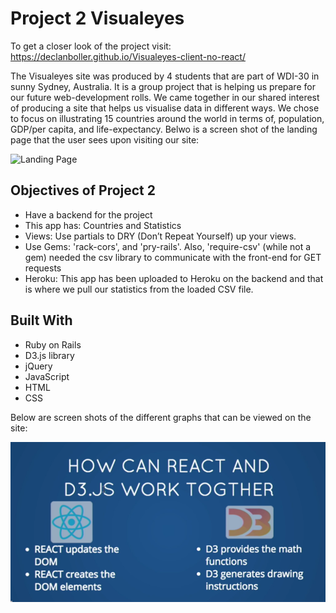 # Project 2 Visualeyes

To get a closer look of the project visit: https://declanboller.github.io/Visualeyes-client-no-react/

The Visualeyes site was produced by 4 students that are part of WDI-30 in sunny
Sydney, Australia. It is a group project that is helping us prepare for our
future web-development rolls. We came together in our shared interest of producing
a site that helps us visualise data in different ways. We chose to focus on
illustrating 15 countries around the world in terms of, population, GDP/per capita,
and life-expectancy. Belwo is a screen shot of the landing page that the user
sees upon visiting our site:

![Landing Page](/images/2019/02/LandingPage.png)

## Objectives of Project 2
- Have a backend for the project
- This app has: Countries and Statistics
- Views: Use partials to DRY (Don’t Repeat Yourself) up your views.
- Use Gems: 'rack-cors', and 'pry-rails'. Also, 'require-csv' (while not a gem) needed the csv library to communicate with the front-end for GET requests
- Heroku: This app has been uploaded to Heroku on the backend and that is where we pull our statistics from the loaded CSV file.

## Built With
- Ruby on Rails
- D3.js library
- jQuery
- JavaScript
- HTML
- CSS

Below are screen shots of the different graphs that can be viewed on the site:

![Life Expectancy vs. GDP](/images/2019/02/Life_Expectancy_GDP.png)
